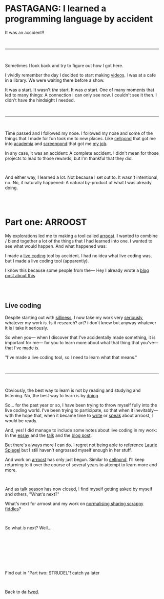 # PASTAGANG: I learned a programming language by accident

It was an accident!!

<br>

<hr>

<br>

Sometimes I look back and try to figure out how I got here.

I vividly remember the day I decided to start making [videos](https://youtube.com/@todepond?si=KmQIA3azT3bh0J_h). I was at a cafe in a library. We were waiting there before a show.

It was a start. It wasn't *the* start. It was *a* start. One of many moments that led to many things: A connection I can only see now. I couldn't see it then. I didn't have the hindsight I needed.

<br>

<hr>

<br>

Time passed and I followed my nose. I followed my nose and some of the things that I made for fun took me to new places. Like [cellpond](https://youtu.be/xvlsJ3FqNYU?si=TftA8rt346BZqO4H) that got me into [academia](https://www.youtube.com/watch?v=eQgxFuw8f1U) and [screenpond](https://youtu.be/Q4OIcwt8vcE?si=GPZizrXJAWSslEmO) that got me [my job](https://www.youtube.com/watch?v=MJzV0CX0q8o).

In any case, it was an accident: A complete accident. I didn't mean for those projects to lead to those rewards, but I'm thankful that they did.

<br>

And either way, I learned a lot. Not because I set out to. It wasn't intentional, no. No, it naturally happened: A natural by-product of what I was already doing.

<br>

<br>

# Part one: ARROOST

My explorations led me to making a tool called [arroost](https://youtu.be/DNBKdU6XrLY?si=4ISQhHUkkqSsK8sU). I wanted to combine / blend together a lot of the things that I had learned into one. I wanted to see what would happen. And what happened was: 

I made a [live coding](https://youtu.be/-QY2x6aZzqc?si=3UcKF0iYy3BdVKSf) tool by accident.  I had no idea what live coding was, but I made a live coding tool (apparently). 

I know this because some people from the— Hey I already wrote a [blog post about this](https://www.todepond.com/wikiblogarden/scrappy-fiddles/sharing/normalising/live/).

<br>

<br>

## Live coding

Despite starting out with [silliness](https://youtu.be/wWFfhaOWJ1Y?si=FK1rgpw7e60C9n_q), I now take my work very [seriously](https://youtu.be/9mbs0sx3z2A?si=wdtGQF-uvUsccVVc), whatever my work is. Is it research? art? i don't know but anyway whatever it is i take it seriously.

So when you— when I discover that I've accidentally made something, it is important for me— for you to learn more about what that thing that you've— that I've made *is*.

"I've made a live coding tool, so I need to learn what that means."

<br>

<hr>

<br>

Obviously, the best way to learn is not by reading and studying and listening. No, the best way to learn is by [doing](https://www.todepond.com/wikiblogarden/learn/how/).

So... for the past year or so, I have been trying to throw myself fully into the live coding world. I've been trying to participate, so that when it inevitably— with the hope that, when it became time to [write](/report/arroost) or [speak](http://www.youtube.com/live/4GOeYylCMJI?t=12475) about arroost, I would be ready.

And, yes! I did manage to include some notes about live coding in my work: In the [essay](/report/arroost) and the [talk](http://www.youtube.com/live/4GOeYylCMJI?t=12475) and the [blog post](http://www.youtube.com/live/4GOeYylCMJI?t=12475).

But there's always more I can do. I regret not being able to reference [Laurie Spiegel](https://www.youtube.com/watch?v=zLd1RUDmX6w&list=PLlBhjvPmxc9EyPd0Lz6GiNg71n_204XeP&index=1) but I still haven't engrossed myself enough in her stuff.

And work on [arroost](/explore/arroost) has only just begun. Similar to [cellpond](/explore/cellpond), I'll keep returning to it over the course of several years to attempt to learn more and more.

<br>

And as [talk season](https://www.todepond.com/talk/season/over) has now closed, I find myself getting asked by myself and others, "What's next?"

What's next for arroost and my work on [normalising sharing scrappy fiddles](https://www.youtube.com/watch?v=MJzV0CX0q8o)?

<br>

So what *is* next? Well...

<br>

<br>

<br>

<br>

<br>

<br>

Find out in "Part two: STRUDEL"! catch ya later

<br>

Back to da [fwed](/feed).

